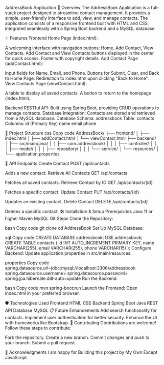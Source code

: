 AddressBook Application
📖 Overview
The AddressBook Application is a full-stack project designed to streamline contact management. It provides a simple, user-friendly interface to add, view, and manage contacts. The application consists of a responsive frontend built with HTML and CSS, integrated seamlessly with a Spring Boot backend and a MySQL database.

✨ Features
Frontend
Home Page (index.html):

A welcoming interface with navigation buttons: Home, Add Contact, View Contacts.
Add Contact and View Contacts buttons displayed in the center for quick access.
Footer with copyright details.
Add Contact Page (addContact.html):

Input fields for Name, Email, and Phone.
Buttons for Submit, Clear, and Back to Home Page.
Redirection to index.html upon clicking "Back to Home".
View Contacts Page (viewContact.html):

A table to display all saved contacts.
A button to return to the homepage (index.html).

Backend
RESTful API: Built using Spring Boot, providing CRUD operations to manage contacts.
Database Integration: Contacts are stored and retrieved from a MySQL database.
Database
Schema: addressbook
Table: contacts
Columns:
id (Primary Key)
name
email
phone

📂 Project Structure
css
Copy code
AddressBook/
├── frontend/
│   ├── index.html
│   ├── addContact.html
│   └── viewContact.html
├── backend/
│   ├── src/main/java/
│   │   ├── com.addressbook/
│   │   │   ├── controller/
│   │   │   ├── model/
│   │   │   ├── repository/
│   │   │   └── service/
│   └── resources/
│       └── application.properties

🚀 API Endpoints
Create Contact
POST /api/contacts

Adds a new contact.
Retrieve All Contacts
GET /api/contacts

Fetches all saved contacts.
Retrieve Contact by ID
GET /api/contacts/{id}

Fetches a specific contact.
Update Contact
PUT /api/contacts/{id}

Updates an existing contact.
Delete Contact
DELETE /api/contacts/{id}

Deletes a specific contact.
🛠️ Installation & Setup
Prerequisites
Java 11 or higher
Maven
MySQL
Git
Steps
Clone the Repository:

bash
Copy code
git clone <repository-url>
cd AddressBook
Set Up MySQL Database:

sql
Copy code
CREATE DATABASE addressbook;
USE addressbook;
CREATE TABLE contacts (
    id INT AUTO_INCREMENT PRIMARY KEY,
    name VARCHAR(255),
    email VARCHAR(255),
    phone VARCHAR(15)
);
Configure Backend: Update application.properties in src/main/resources:

properties
Copy code
spring.datasource.url=jdbc:mysql://localhost:3306/addressbook
spring.datasource.username=<your-username>
spring.datasource.password=<your-password>
spring.jpa.hibernate.ddl-auto=update
Run the Backend:

bash
Copy code
mvn spring-boot:run
Launch the Frontend: Open index.html in your preferred browser.

🛡️ Technologies Used
Frontend
HTML
CSS
Backend
Spring Boot
Java
REST API
Database
MySQL
📋 Future Enhancements
Add search functionality for contacts.
Implement user authentication for better security.
Enhance the UI with frameworks like Bootstrap.
🤝 Contributing
Contributions are welcome! Follow these steps to contribute:

Fork the repository.
Create a new branch.
Commit changes and push to your branch.
Submit a pull request.


🙌 Acknowledgments
I am happy for Building this project by My Own Except JavaScript.

